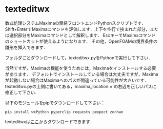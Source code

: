 # texteditwx

数式処理システムMaximaの簡易フロントエンドPythonスクリプトです．
Shift+EnterでMaximaコマンドを評価します．上下を空行で挟まれた部分，または選択部分をMaximaコマンドとして解釈します．
EscキーでMaximaコマンドのショートカットが使えるようになります．
その他，OpenFOAMの境界条件の雛形を挿入できます．

フォルダごとダウンロードして，texteditwx.pyをPythonで実行して下さい．

当然ですが，Maximaの機能を使うためには，Maximaをインストールする必要があります．
デフォルトでインストールしている場合は大丈夫ですが，Maximaが起動しない場合はMaximaへのパスが間違っている可能性が大きいです．
texteditwx.pyの上側に書いてある，maxima\_location = の右辺を正しいパスに修正して下さい．

以下のモジュールをpipでダウンロードして下さい：
```
pip install wxPython pyperclip requests pexpect zenhan
```

texteditwxは[ここ](https://github.com/gitwamoto/texteditwxx)からダウンロードできます．
